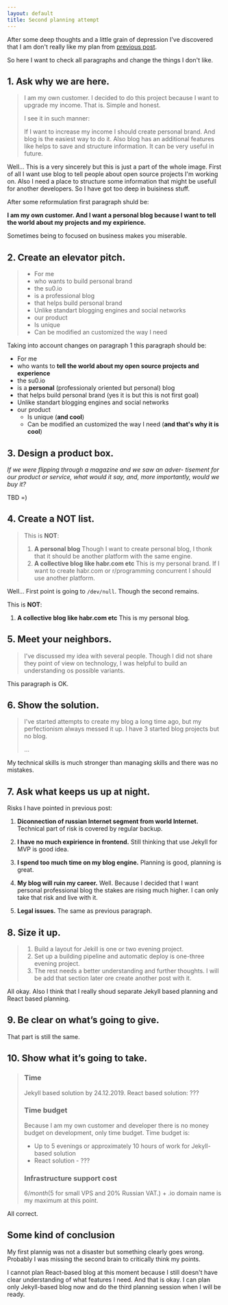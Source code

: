 ```yaml
---
layout: default
title: Second planning attempt
---
```


After some deep thoughts and a little grain of depression I've discovered that I am don't really like my plan from [previous post](/2019/12/14/planning.html).

So here I want to check all paragraphs and change the things I don't like.

## 1. Ask why we are here.

>I am my own customer. I decided to do this project because I want to upgrade my income.
>That is. Simple and honest.
>
>I see it in such manner:
>
>If I want to increase my income I should create personal brand. 
>And blog is the easiest way to do it. Also blog has an additional features
>like helps to save and structure information. It can be very useful in future.

Well... This is a very sincerely but this is just a part of the whole image.
First of all I want use blog to tell people about open source projects I'm working on.
Also I need a place to structure some information that might be usefull for another developers.
So I have got too deep in buisiness stuff.

After some reformulation first paragraph shuld be:

**I am my own customer. 
And I want a personal blog because I want to tell the world about my projects and my expirience.**

Sometimes being to focused on business makes you miserable.


## 2. Create an elevator pitch.

>- For me
>- who wants to build personal brand
>- the su0.io 
>- is a professional blog
>- that helps build personal brand
>- Unlike standart blogging engines and social networks
>- our product 
>  - Is unique
>  - Can be modified an customized the way I need

Taking into account changes on paragraph 1 this paragraph should be:

- For me
- who wants to **tell the world about my open source projects and experience**
- the su0.io 
- is a **personal** (professionaly oriented but personal) blog
- that helps build personal brand (yes it is but this is not first goal)
- Unlike standart blogging engines and social networks
- our product 
  - Is unique (**and cool**)
  - Can be modified an customized the way I need (**and that's why it is cool**)


## 3. Design a product box.

*If we were flipping through a magazine and we saw an adver-
tisement for our product or service, what would it say, and,
more importantly, would we buy it?*

TBD =)


## 4. Create a NOT list.

>This is **NOT**:
>
>1. **A personal blog**
>   Though I want to create personal blog, I thonk that it should be another platform with the same engine.
>2. **A collective blog like habr.com etc**
>   This is my personal brand. If I want to create habr.com or r/programming concurrent I should use another platform.

Well... First point is going to `/dev/null`. Though the second remains.

This is **NOT**:

1. **A collective blog like habr.com etc**
   This is my personal blog.


## 5. Meet your neighbors.

>I've discussed my idea with several people. Though I did not 
>share they point of view on technology, I was helpful to build
>an understanding os possible variants.

This paragraph is OK.


## 6. Show the solution.

>I've started attempts to create my blog a long time ago, but my 
>perfectionism always messed it up. I have 3 started blog projects
>but no blog. 
>
> ...

My technical skills is much stronger than managing skills and there was no mistakes.


## 7. Ask what keeps us up at night.

Risks I have pointed in previous post:

1. **Diconnection of russian Internet segment from world Internet.**
   Technical part of risk is covered by regular backup.

2. **I have no much expirience in frontend.**
   Still thinking that use Jekyll for MVP is good idea.

3. **I spend too much time on my blog engine.**
   Planning is good, planning is great.

4. **My blog will ruin my career.**
   Well. Because I decided that I want personal professional blog the stakes are rising much higher.
   I can only take that risk and live with it.

5. **Legal issues.**
   The same as previous paragraph.


## 8. Size it up.

>1. Build a layout for Jekill is one or two evening project.
>2. Set up a building pipeline and automatic deploy is one-three evening project.
>3. The rest needs a better understanding and further thoughts. 
>   I will be add that section later ore create another post with it.

All okay. Also I think that I really shoud separate Jekyll based planning and React based planning.

## 9. Be clear on what’s going to give.

That part is still the same.


## 10. Show what it’s going to take.

> ### Time
>
> Jekyll based solution by 24.12.2019. React based solution: ???
>
>### Time budget
>
>Because I am my own customer and developer there is no money budget on development, only time budget.
>Time budget is:
>  - Up to 5 evenings or approximately 10 hours of work for Jekyll-based solution
>  - React solution - ???
>
>### Infrastructure support cost
>
>6$/month (5$ for small VPS and 20% Russian VAT.) + .io domain name is my maximum at this point.

All correct.

## Some kind of conclusion

My first plannig was not a disaster but something clearly goes wrong.
Probably I was missing the second brain to critically think my points.

I cannot plan React-based blog at this moment because I still doesn't have clear understanding of 
what features I need. And that is okay. I can plan only Jekyll-based blog now and do the third planning
session when I will be ready.
